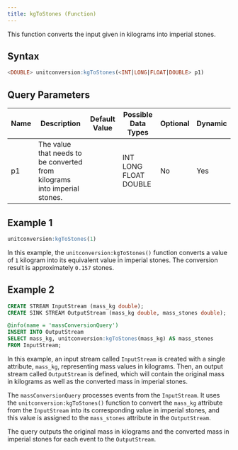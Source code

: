```yaml
---
title: kgToStones (Function)
---
```


This function converts the input given in kilograms into imperial stones.

## Syntax

```sql
<DOUBLE> unitconversion:kgToStones(<INT|LONG|FLOAT|DOUBLE> p1)
```

## Query Parameters

| Name | Description | Default Value | Possible Data Types   | Optional | Dynamic |
|------|-------------|---------------|-----------------------|----------|---------|
| p1   | The value that needs to be converted from kilograms into imperial stones. |               | INT LONG FLOAT DOUBLE | No       | Yes     |

## Example 1

```sql
unitconversion:kgToStones(1)
```

In this example, the `unitconversion:kgToStones()` function converts a value of `1` kilogram into its equivalent value in imperial stones. The conversion result is approximately `0.157` stones.

## Example 2

```sql
CREATE STREAM InputStream (mass_kg double);
CREATE SINK STREAM OutputStream (mass_kg double, mass_stones double);

@info(name = 'massConversionQuery')
INSERT INTO OutputStream
SELECT mass_kg, unitconversion:kgToStones(mass_kg) AS mass_stones
FROM InputStream;
```

In this example, an input stream called `InputStream` is created with a single attribute, `mass_kg`, representing mass values in kilograms. Then, an output stream called `OutputStream` is defined, which will contain the original mass in kilograms as well as the converted mass in imperial stones.

The `massConversionQuery` processes events from the `InputStream`. It uses the `unitconversion:kgToStones()` function to convert the `mass_kg` attribute from the `InputStream` into its corresponding value in imperial stones, and this value is assigned to the `mass_stones` attribute in the `OutputStream`.

The query outputs the original mass in kilograms and the converted mass in imperial stones for each event to the `OutputStream`.
